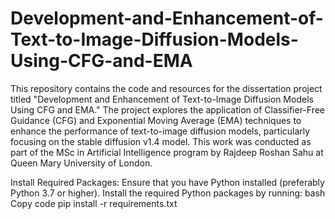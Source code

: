 # Development-and-Enhancement-of-Text-to-Image-Diffusion-Models-Using-CFG-and-EMA
This repository contains the code and resources for the dissertation project titled "Development and Enhancement of Text-to-Image Diffusion Models Using CFG and EMA." The project explores the application of Classifier-Free Guidance (CFG) and Exponential Moving Average (EMA) techniques to enhance the performance of text-to-image diffusion models, particularly focusing on the stable diffusion v1.4 model. This work was conducted as part of the MSc in Artificial Intelligence program by Rajdeep Roshan Sahu at Queen Mary University of London.

Install Required Packages:
Ensure that you have Python installed (preferably Python 3.7 or higher). Install the required Python packages by running:
bash
Copy code
pip install -r requirements.txt
